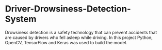 # Driver-Drowsiness-Detection-System
Drowsiness detection is a safety technology that can prevent accidents that are caused by drivers who fell asleep while driving. In this project Python, OpenCV, TensorFlow and Keras was used to build the model.
